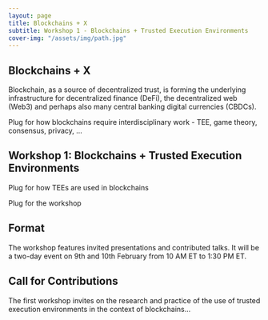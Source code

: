 ```yaml
---
layout: page
title: Blockchains + X
subtitle: Workshop 1 - Blockchains + Trusted Execution Environments
cover-img: "/assets/img/path.jpg"
---
```


## Blockchains + X

Blockchain, as a source of decentralized trust, is forming the underlying infrastructure for decentralized finance (DeFi), the decentralized web (Web3) and perhaps also many central banking digital currencies (CBDCs). 

Plug for how blockchains require interdisciplinary work - TEE, game theory, consensus, privacy, ...
    
## Workshop 1: Blockchains + Trusted Execution Environments
    
Plug for how TEEs are used in blockchains

Plug for the workshop 

## Format
The workshop features invited presentations and contributed talks. It will be a two-day event on 9th and 10th February from 10 AM ET to 1:30 PM ET.

## Call for Contributions
The first workshop invites on the research and practice of the use of trusted execution environments in the context of blockchains...
